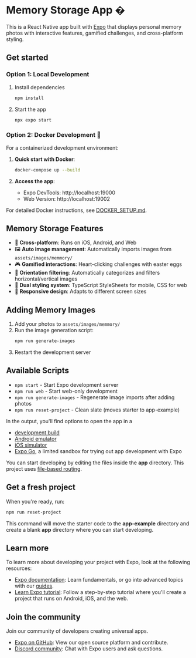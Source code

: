 # Memory Storage App �

This is a React Native app built with [Expo](https://expo.dev) that displays personal memory photos with interactive features, gamified challenges, and cross-platform styling.

## Get started

### Option 1: Local Development

1. Install dependencies

   ```bash
   npm install
   ```

2. Start the app

   ```bash
   npx expo start
   ```

### Option 2: Docker Development 🐳

For a containerized development environment:

1. **Quick start with Docker**:

   ```bash
   docker-compose up --build
   ```

2. **Access the app**:
   - Expo DevTools: http://localhost:19000
   - Web Version: http://localhost:19002

For detailed Docker instructions, see [DOCKER_SETUP.md](./DOCKER_SETUP.md).

## Memory Storage Features

- 📱 **Cross-platform**: Runs on iOS, Android, and Web
- 🖼️ **Auto image management**: Automatically imports images from `assets/images/memmory/`
- 🎮 **Gamified interactions**: Heart-clicking challenges with easter eggs
- 📐 **Orientation filtering**: Automatically categorizes and filters horizontal/vertical images
- 🎨 **Dual styling system**: TypeScript StyleSheets for mobile, CSS for web
- 🔄 **Responsive design**: Adapts to different screen sizes

## Adding Memory Images

1. Add your photos to `assets/images/memmory/`
2. Run the image generation script:
   ```bash
   npm run generate-images
   ```
3. Restart the development server

## Available Scripts

- `npm start` - Start Expo development server
- `npm run web` - Start web-only development
- `npm run generate-images` - Regenerate image imports after adding photos
- `npm run reset-project` - Clean slate (moves starter to app-example)

In the output, you'll find options to open the app in a

- [development build](https://docs.expo.dev/develop/development-builds/introduction/)
- [Android emulator](https://docs.expo.dev/workflow/android-studio-emulator/)
- [iOS simulator](https://docs.expo.dev/workflow/ios-simulator/)
- [Expo Go](https://expo.dev/go), a limited sandbox for trying out app development with Expo

You can start developing by editing the files inside the **app** directory. This project uses [file-based routing](https://docs.expo.dev/router/introduction).

## Get a fresh project

When you're ready, run:

```bash
npm run reset-project
```

This command will move the starter code to the **app-example** directory and create a blank **app** directory where you can start developing.

## Learn more

To learn more about developing your project with Expo, look at the following resources:

- [Expo documentation](https://docs.expo.dev/): Learn fundamentals, or go into advanced topics with our [guides](https://docs.expo.dev/guides).
- [Learn Expo tutorial](https://docs.expo.dev/tutorial/introduction/): Follow a step-by-step tutorial where you'll create a project that runs on Android, iOS, and the web.

## Join the community

Join our community of developers creating universal apps.

- [Expo on GitHub](https://github.com/expo/expo): View our open source platform and contribute.
- [Discord community](https://chat.expo.dev): Chat with Expo users and ask questions.
